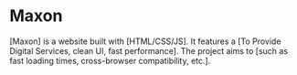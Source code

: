 # Maxon
[Maxon] is a website built with [HTML/CSS/JS]. It features a [To Provide Digital Services, clean UI, fast performance]. The project aims to [such as fast loading times, cross-browser compatibility, etc.].
